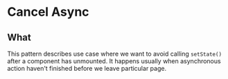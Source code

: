 # Cancel Async
## What
This pattern describes use case where we want to avoid calling `setState()` after a component has unmounted. It happens usually when asynchronous action haven't finished before we leave particular page.
 
